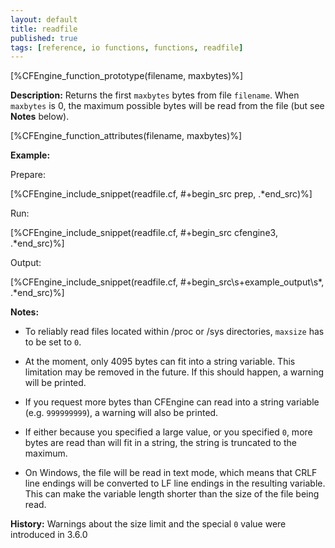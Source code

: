 ```yaml
---
layout: default
title: readfile
published: true
tags: [reference, io functions, functions, readfile]
---
```


[%CFEngine_function_prototype(filename, maxbytes)%]

**Description:** Returns the first `maxbytes` bytes from file
`filename`.  When `maxbytes` is 0, the maximum possible bytes will be
read from the file (but see **Notes** below).

[%CFEngine_function_attributes(filename, maxbytes)%]

**Example:**

Prepare:

[%CFEngine_include_snippet(readfile.cf, #\+begin_src prep, .*end_src)%]

Run:

[%CFEngine_include_snippet(readfile.cf, #\+begin_src cfengine3, .*end_src)%]

Output:

[%CFEngine_include_snippet(readfile.cf, #\+begin_src\s+example_output\s*, .*end_src)%]

**Notes:**

* To reliably read files located within /proc or /sys directories,
`maxsize` has to be set to `0`.

* At the moment, only 4095 bytes can fit into a string variable.  This
limitation may be removed in the future.  If this should happen, a
warning will be printed.

* If you request more bytes than CFEngine can read into a string
variable (e.g. `999999999`), a warning will also be printed.

* If either because you specified a large value, or you specified `0`,
more bytes are read than will fit in a string, the string is
truncated to the maximum.

* On Windows, the file will be read in text mode, which means that
CRLF line endings will be converted to LF line endings in the
resulting variable. This can make the variable length shorter than the
size of the file being read.

**History:** Warnings about the size limit and the special `0` value were introduced in 3.6.0

